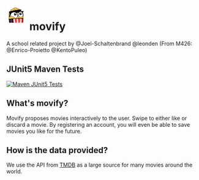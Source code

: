 <img src="./public/popcorn-loader.gif" width="50" style="float: left; margin-right: 10px;" />

# movify

A school related project by @Joel-Schaltenbrand @leonden (From M426: @Enrico-Proietto @KentoPuleo)

## JUnit5 Maven Tests
[![Maven JUnit5 Tests](https://github.com/Joel-Schaltenbrand/m450-project-movify/actions/workflows/JUnitTest.yml/badge.svg)](https://github.com/Joel-Schaltenbrand/m450-project-movify/actions/workflows/JUnitTest.yml)

## What's movify?

Movify proposes movies interactively to the user. Swipe to either like or discard a movie.
By registering an account, you will even be able to save movies you like for the future.

## How is the data provided?

We use the API from [TMDB](https://www.themoviedb.org/?language=de-DE) as a large source for many movies around the world.
